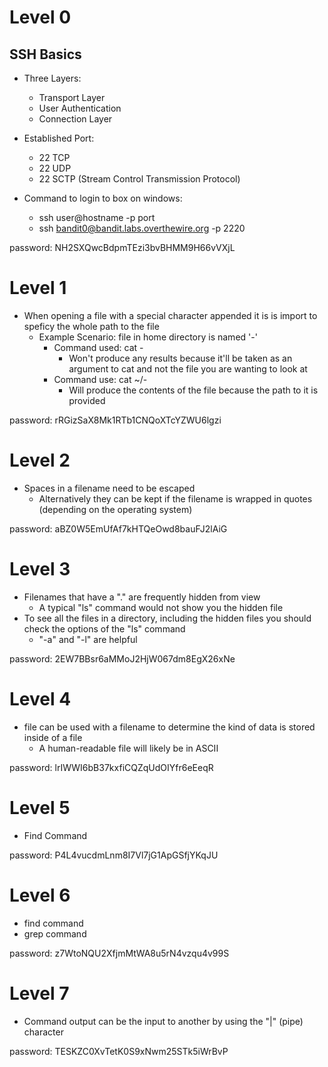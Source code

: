 # Level 0
## SSH Basics
- Three Layers:
  - Transport Layer
  - User Authentication
  - Connection Layer
- Established Port:
  - 22 TCP
  - 22 UDP
  - 22 SCTP (Stream Control Transmission Protocol)

- Command to login to box on windows:
  - ssh user@hostname -p port
  - ssh bandit0@bandit.labs.overthewire.org -p 2220

password: NH2SXQwcBdpmTEzi3bvBHMM9H66vVXjL

# Level 1
- When opening a file with a special character appended it is is import to speficy the whole path to the file
  - Example Scenario: file in home directory is named '-'
    - Command used: cat -
      - Won't produce any results because it'll be taken as an argument to cat and not the file you are wanting to look at 
    - Command use: cat ~/-
      - Will produce the contents of the file because the path to it is provided

password: rRGizSaX8Mk1RTb1CNQoXTcYZWU6lgzi

# Level 2
- Spaces in a filename need to be escaped 
  - Alternatively they can be kept if the filename is wrapped in quotes (depending on the operating system)

password: aBZ0W5EmUfAf7kHTQeOwd8bauFJ2lAiG

# Level 3
- Filenames that have a "." are frequently hidden from view
  - A typical "ls" command would not show you the hidden file
- To see all the files in a directory, including the hidden files you should check the options of the "ls" command
  - "-a" and "-l" are helpful

password: 2EW7BBsr6aMMoJ2HjW067dm8EgX26xNe

# Level 4
- file can be used with a filename to determine the kind of data is stored inside of a file
  - A human-readable file will likely be in ASCII

password: lrIWWI6bB37kxfiCQZqUdOIYfr6eEeqR

# Level 5
- Find Command

password: P4L4vucdmLnm8I7Vl7jG1ApGSfjYKqJU

# Level 6
- find command
- grep command 

password: z7WtoNQU2XfjmMtWA8u5rN4vzqu4v99S

# Level 7
- Command output can be the input to another by using the "|" (pipe) character

password: TESKZC0XvTetK0S9xNwm25STk5iWrBvP